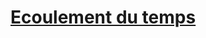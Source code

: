 ﻿---
!LinkItem
Link: time_hd.md
NameLink: <!--NameLink-->[Ecoulement du temps](hd_time.md)<!--/NameLink-->
Id: adventure_hd.md#ecoulement-du-temps
ParentLink: adventure_hd.md#partir-à-laventure
Name: Ecoulement du temps
ParentName: Partir à l'aventure
Attributes: {}
AttributesDictionary: >+
  {}

---




# [Ecoulement du temps](hd_time.md)




